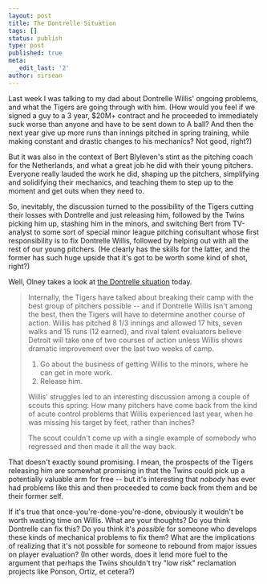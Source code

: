 ```yaml
---
layout: post
title: The Dontrelle Situation
tags: []
status: publish
type: post
published: true
meta:
  _edit_last: '2'
author: sirsean
---
```

Last week I was talking to my dad about Dontrelle Willis' ongoing problems, and what the Tigers are going through with him. (How would you feel if we signed a guy to a 3 year, $20M+ contract and he proceeded to immediately suck worse than anyone and have to be sent down to A ball? And then the next year give up more runs than innings pitched in spring training, while making constant and drastic changes to his mechanics? Not good, right?)

But it was also in the context of Bert Blyleven's stint as the pitching coach for the Netherlands, and what a great job he did with their young pitchers. Everyone really lauded the work he did, shaping up the pitchers, simplifying and solidifying their mechanics, and teaching them to step up to the moment and get outs when they need to.

So, inevitably, the discussion turned to the possibility of the Tigers cutting their losses with Dontrelle and just releasing him, followed by the Twins picking him up, stashing him in the minors, and switching Bert from TV-analyst to some sort of special minor league pitching consultant whose first responsibility is to fix Dontrelle Willis, followed by helping out with all the rest of our young pitchers. (He clearly has the skills for the latter, and the former has such huge upside that it's got to be worth some kind of shot, right?)

Well, Olney takes a look at <a href="http://insider.espn.go.com/espn/blog/index?entryID=4005218&amp;searchName=olney_buster&amp;campaign=rsssrch&amp;source=olney_buster">the Dontrelle situation</a> today.
<blockquote>Internally, the Tigers have talked about breaking their camp with the best group of pitchers possible -- and if Dontrelle Willis isn't among the best, then the Tigers will have to determine another course of action. Willis has pitched 8 1/3 innings and allowed 17 hits, seven walks and 15 runs (12 earned), and rival talent evaluators believe Detroit will take one of two courses of action unless Willis shows dramatic improvement over the last two weeks of camp.
<ol>
	<li>Go about the business of getting Willis to the minors, where he can get in more work.</li>
	<li>Release him.</li>
</ol>
Willis' struggles led to an interesting discussion among a couple of scouts this spring: How many pitchers have come back from the kind of acute control problems that Willis experienced last year, when he was missing his target by feet, rather than inches?

The scout couldn't come up with a single example of somebody who regressed and then made it all the way back.</blockquote>
That doesn't exactly sound promising. I mean, the prospects of the Tigers releasing him are somewhat promising in that the Twins could pick up a potentially valuable arm for free -- but it's interesting that <em>nobody</em> has ever had problems like this and then proceeded to come back from them and be their former self.

If it's true that once-you're-done-you're-done, obviously it wouldn't be worth wasting time on Willis. What are your thoughts? Do you think Dontrelle can fix this? Do you think it's <em>possible</em> for someone who develops these kinds of mechanical problems to fix them? What are the implications of realizing that it's not possible for someone to rebound from major issues on player evaluation? (In other words, does it lend more fuel to the argument that perhaps the Twins shouldn't try "low risk" reclamation projects like Ponson, Ortiz, et cetera?)
